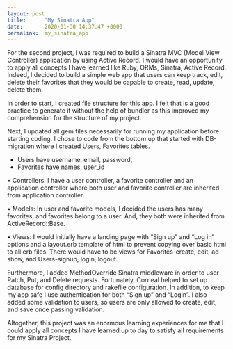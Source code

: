 ```yaml
---
layout: post
title:      "My Sinatra App"
date:       2020-01-30 14:37:47 +0000
permalink:  my_sinatra_app
---
```


For the second project, I was required to build a Sinatra MVC (Model View Controller) 
application by using Active Record. I would have an opportunity to apply all concepts I have learned like Ruby, ORMs, Sinatra, Active Record.  Indeed, I decided to build a simple web app that users can keep track, edit, delete their favorites that they would be capable to create, read, update, delete them. 

In order to start, I created file structure for this app. I felt that is a good practice to generate it without the help of bundler as this improved my comprehension for the structure of my project.



Next, I updated all gem files necessarily for running my application before starting coding. I chose to code from the bottom up that started with DB-migration where I created Users, Favorites tables.  
* Users have username, email, password,
* Favorites have names, user_id 


•	Controllers: I have a user controller, a favorite controller and an application controller where both user and favorite controller are inherited from application controller. 

•	Models: In user and favorite models, I decided the users has many favorites, and favorites belong to a user. And, they both were inherited from ActiveRecord::Base.

•	Views: I would initially have a landing page with “Sign up” and “Log in” options and a layout.erb template of html to prevent copying over basic html to all erb files.  There would have to be views for Favorites-create, edit, ad show, and Users-signup, login, logout. 



Furthermore, I added  MethodOverride Sinatra middleware in order to user Patch, Put, and Delete requests.   Fortunately, Corneal helped to set up database for config directory and rakefile configuration.  In addition, to keep my app safe I use authentication for both “Sign up” and “Login”.  I also added some validation to users, so users are only allowed to create, edit, and save once passing validation. 

Altogether, this project was an enormous learning experiences for me that I could apply all concepts I have learned up to day to satisfy all requirements for my Sinatra Project.


